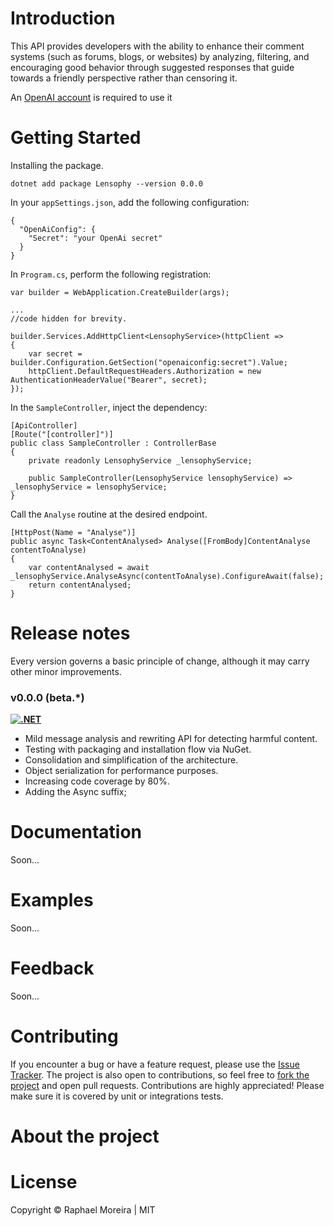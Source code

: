 # Introduction
This API provides developers with the ability to enhance their comment systems (such as forums, blogs, or websites) by analyzing, filtering, and encouraging good behavior through suggested responses that guide towards a friendly perspective rather than censoring it. 

An [OpenAI account](https://platform.openai.com/signup) is required to use it

# Getting Started
Installing the package.
```
dotnet add package Lensophy --version 0.0.0
```

In your `appSettings.json`, add the following configuration:

```
{
  "OpenAiConfig": {
    "Secret": "your OpenAi secret"
  }
}
```

In `Program.cs`, perform the following registration:

```
var builder = WebApplication.CreateBuilder(args);

...
//code hidden for brevity.

builder.Services.AddHttpClient<LensophyService>(httpClient =>
{
    var secret = builder.Configuration.GetSection("openaiconfig:secret").Value;
    httpClient.DefaultRequestHeaders.Authorization = new AuthenticationHeaderValue("Bearer", secret);
});
```

In the `SampleController`, inject the dependency:
```
[ApiController]
[Route("[controller]")]
public class SampleController : ControllerBase
{
    private readonly LensophyService _lensophyService;

    public SampleController(LensophyService lensophyService) => _lensophyService = lensophyService;
}
```

Call the `Analyse` routine at the desired endpoint.

```
[HttpPost(Name = "Analyse")]
public async Task<ContentAnalysed> Analyse([FromBody]ContentAnalyse contentToAnalyse)
{
    var contentAnalysed = await _lensophyService.AnalyseAsync(contentToAnalyse).ConfigureAwait(false);
    return contentAnalysed;
}
```

# Release notes
Every version governs a basic principle of change, although it may carry other minor improvements.

### v0.0.0 (beta.*)
**[![.NET](https://github.com/raphaelmoreira/lensophy/actions/workflows/dotnet.yml/badge.svg?branch=main)](https://github.com/raphaelmoreira/lensophy/actions/workflows/dotnet.yml)**
- Mild message analysis and rewriting API for detecting harmful content.
- Testing with packaging and installation flow via NuGet.
- Consolidation and simplification of the architecture.
- Object serialization for performance purposes.
- Increasing code coverage by 80%.
- Adding the Async suffix;

# Documentation
Soon...

# Examples
Soon...

# Feedback
Soon...

# Contributing
If you encounter a bug or have a feature request, please use the [Issue Tracker](https://github.com/raphaelmoreira/lensophy/issues). The project is also open to contributions, so feel free to [fork the project](https://github.com/raphaelmoreira/lensophy/fork) and open pull requests. Contributions are highly appreciated! Please make sure it is covered by unit or integrations tests.


# About the project

# License
Copyright © Raphael Moreira | MIT